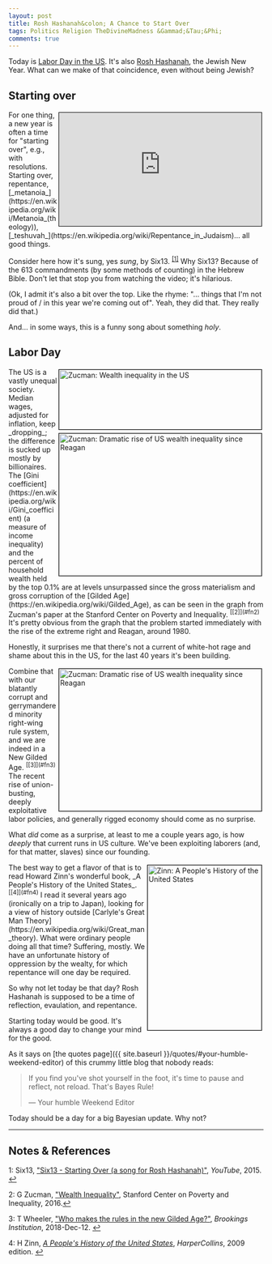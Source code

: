 ```yaml
---
layout: post
title: Rosh Hashanah&colon; A Chance to Start Over
tags: Politics Religion TheDivineMadness &Gammad;&Tau;&Phi;
comments: true
---
```


Today is [Labor Day in the US](https://en.wikipedia.org/wiki/Labor_Day). It's also 
[Rosh Hashanah](https://en.wikipedia.org/wiki/Rosh_Hashanah), the Jewish New
Year.  What can we make of that coincidence, even without being Jewish?  


## Starting over  

<iframe width="400" height="224" src="https://www.youtube.com/embed/VlF8SZFs44I" allow="accelerometer; encrypted-media; gyroscope; picture-in-picture" allowfullscreen style="float: right; margin: 3px 3px 3px 3px; border: 1px solid #000000;"></iframe>
For one thing, a new year is often a time for "starting over", e.g., with resolutions.
Starting over, repentance, [_metanoia_](https://en.wikipedia.org/wiki/Metanoia_(theology)), 
[_teshuvah_](https://en.wikipedia.org/wiki/Repentance_in_Judaism)&hellip; all good things.  

Consider here how it's sung, yes _sung_, by Six13.  <sup id="fn1a">[[1]](#fn1)</sup> Why
Six13?  Because of the 613 commandments (by some methods of counting) in the Hebrew Bible.
Don't let that stop you from watching the video; it's hilarious.  

(Ok, I admit it's also a bit over the top.  Like the rhyme: 
"&hellip; things that I'm not proud of / in this year we're coming out of".  Yeah, they
did that.  They really did that.)  

And&hellip; in some ways, this is a funny song about something _holy_.  


## Labor Day  

<img src="{{ site.baseurl }}/images/2021-09-06-rosh-hashanah-zucman-1.jpg" width="400" height="118" alt="Zucman: Wealth inequality in the US" title = "Zucman: Wealth inequality in the US" style="float: right; margin: 3px 3px 3px 3px; border: 1px solid #000000;">
<img src="{{ site.baseurl }}/images/2021-09-06-rosh-hashanah-zucman-2.jpg" width="400" height="281" alt="Zucman: Dramatic rise of US wealth inequality since Reagan" title = "Zucman: Dramatic rise of US wealth inequality since Reagan" style="float: right; margin: 3px 3px 3px 3px; border: 1px solid #000000;">
The US is a vastly unequal society.  Median wages, adjusted for inflation, keep
_dropping_; the difference is sucked up mostly by billionaires.  The 
[Gini coefficient](https://en.wikipedia.org/wiki/Gini_coefficient) (a measure of income
inequality) and the percent of household wealth held by the top 0.1% are at levels
unsurpassed since the gross materialism and gross corruption of the 
[Gilded Age](https://en.wikipedia.org/wiki/Gilded_Age), as can be seen in the graph from 
Zucman's paper at the Stanford Center on Poverty and 
Inequality. <sup id="fn2a">[[2]](#fn2)</sup>  It's pretty obvious from the graph that the
problem started immediately with the rise of the extreme right and Reagan, around 1980.  

Honestly, it surprises me that there's not a current of white-hot rage and shame about
this in the US, for the last 40 years it's been building.  

<img src="{{ site.baseurl }}/images/2021-09-06-rosh-hashanah-wheeler.jpg" width="400" height="281" alt="Zucman: Dramatic rise of US wealth inequality since Reagan" title = "Zucman: Dramatic rise of US wealth inequality since Reagan" style="float: right; margin: 3px 3px 3px 3px; border: 1px solid #000000;">
Combine that with our blatantly corrupt and gerrymandered minority right-wing rule system,
and we are indeed in a New Gilded Age. <sup id="fn3a">[[3]](#fn3)</sup>  The recent rise
of union-busting, deeply exploitative labor policies, and generally rigged economy should
come as no surprise.  

What _did_ come as a surprise, at least to me a couple years ago, is how _deeply_ that
current runs in US culture.  We've been exploiting laborers (and, for that matter, slaves)
since our founding.  

<img src="{{ site.baseurl }}/images/2021-09-06-rosh-hashanah-zinn.jpg" width="225" height="326" alt="Zinn: A People's History of the United States" title = "Zinn: A People's History of the United States" style="float: right; margin: 3px 3px 3px 3px; border: 1px solid #000000;">
The best way to get a flavor of that is to read Howard Zinn's wonderful book, _A People's
History of the United States_. <sup id="fn4a">[[4]](#fn4)</sup>  I read it several years
ago (ironically on a trip to Japan), looking for a view of history outside 
[Carlyle's Great Man Theory](https://en.wikipedia.org/wiki/Great_man_theory).  What were
ordinary people doing all that time?  Suffering, mostly.  We have an unfortunate history
of oppression by the wealty, for which repentance will one day be required.  

So why not let today be that day?  Rosh Hashanah is supposed to be a time of reflection,
evaulation, and repentance.  

Starting today would be good.  It's always a good day to change your mind for the good.  

As it says on [the quotes page]({{ site.baseurl }}/quotes/#your-humble-weekend-editor) of this crummy little blog that nobody reads:  

> If you find you've shot yourself in the foot, it's time to pause and reflect, not
> reload. That's Bayes Rule!  
>  
> &mdash; Your humble Weekend Editor  

Today should be a day for a big Bayesian update.  Why not?  

---

## Notes &amp; References  

<!--
<sup id="fn1a">[[1]](#fn1)</sup>
<a id="fn1">1</a>: [↩](#fn1a)  

-->

<a id="fn1">1</a>: Six13, ["Six13 - Starting Over (a song for Rosh Hashanah)"](https://www.youtube.com/watch?v=VlF8SZFs44I), _YouTube_, 2015. [↩](#fn1a)  

<a id="fn2">2</a>: G Zucman, ["Wealth Inequality"](https://inequality.stanford.edu/sites/default/files/Pathways-SOTU-2016-Wealth-Inequality-3.pdf), Stanford Center on Poverty and Inequality, 2016.[↩](#fn2a)  

<a id="fn3">3</a>: T Wheeler, ["Who makes the rules in the new Gilded Age?"](https://www.brookings.edu/research/who-makes-the-rules-in-the-new-gilded-age/), _Brookings Institution_, 2018-Dec-12. [↩](#fn3a)  

<a id="fn4">4</a>: H Zinn, [_A People's History of the United States_](https://en.wikipedia.org/wiki/A_People%27s_History_of_the_United_States), _HarperCollins_, 2009 edition. [↩](#fn4a)  
